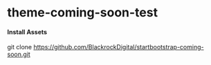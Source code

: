 # theme-coming-soon-test


#### Install Assets

git clone https://github.com/BlackrockDigital/startbootstrap-coming-soon.git